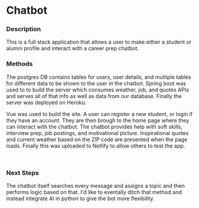# Chatbot


### Description
This is a full stack application that allows a user to make either a student or alumni profile and interact with a career prep chatbot.


### Methods
The postgres DB contains tables for users, user details, and multiple tables for different data to be shown to the user in the chatbot. Spring boot was used to to build the server which consumes weather, job, and quotes APIs and serves all of that info as well as data from our database. Finally the server was deployed on Heroku. 
<br />


Vue was used to build the site. A user can register a new student, or login if they have an account. They are then brough to the home page where they can interact with the chatbot. The chatbot provides help with soft skills, interview prep, job postings, and motivational picture. Inspirational quotes and current weather based on the ZIP code are presented when the page loads. Finally this was uploaded to Netlify to allow others to test the app.

<br />


### Next Steps 

The chatbot itself searches every message and assigns a topic and then performs logic based on that. I'd like to eventally ditch that method and instead integrate AI in python to give the bot more flexibility. 
